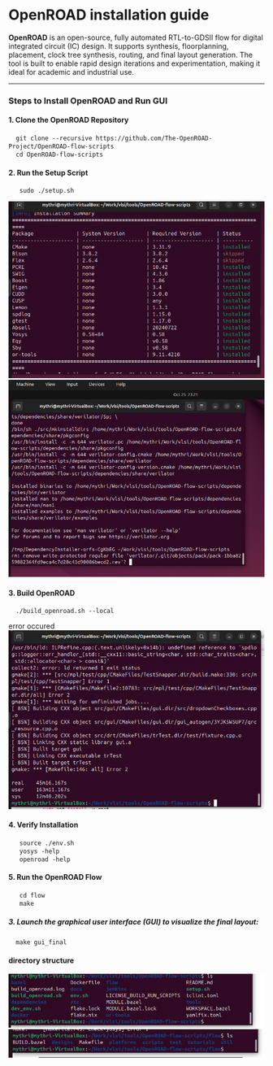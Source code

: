 # **OpenROAD installation guide**  
**OpenROAD** is an open-source, fully automated RTL-to-GDSII flow for digital integrated circuit (IC) design. It supports synthesis, floorplanning, placement, clock tree synthesis, routing, and final layout generation. The tool is built to enable rapid design iterations and experimentation, making it ideal for academic and industrial use.  

---

### **Steps to Install OpenROAD and Run GUI**  

#### **1. Clone the OpenROAD Repository**  
      git clone --recursive https://github.com/The-OpenROAD-Project/OpenROAD-flow-scripts
      cd OpenROAD-flow-scripts
#### **2. Run the Setup Script**  
       sudo ./setup.sh

![img alt](https://github.com/mythribijwar/RISC-V-chip-tapeout/blob/b136105299dbd45b3738a1ad28a27730885d4dba/week5/pic/Screenshot%202025-10-25%20231050.png)
![img alt](https://github.com/mythribijwar/RISC-V-chip-tapeout/blob/b136105299dbd45b3738a1ad28a27730885d4dba/week5/pic/image.png)

#### **3. Build OpenROAD**  

      ./build_openroad.sh --local

 error occured 
 ![img alt](https://github.com/mythribijwar/RISC-V-chip-tapeout/blob/1b49e1256fa58670a536353bf839b3ba3ad62c24/week5/pic/Screenshot%202025-10-26%20003140.png)
 

#### **4. Verify Installation**  

       source ./env.sh
       yosys -help  
       openroad -help






#### **5. Run the OpenROAD Flow**  
       cd flow
       make


##### 3. Launch the graphical user interface (GUI) to visualize the final layout:  
      make gui_final


#### directory structure
![img alt](https://github.com/mythribijwar/RISC-V-chip-tapeout/blob/1b49e1256fa58670a536353bf839b3ba3ad62c24/week5/pic/Screenshot%202025-10-26%20004410.png)
![img alt](https://github.com/mythribijwar/RISC-V-chip-tapeout/blob/1b49e1256fa58670a536353bf839b3ba3ad62c24/week5/pic/Screenshot%202025-10-26%20004334.png)
